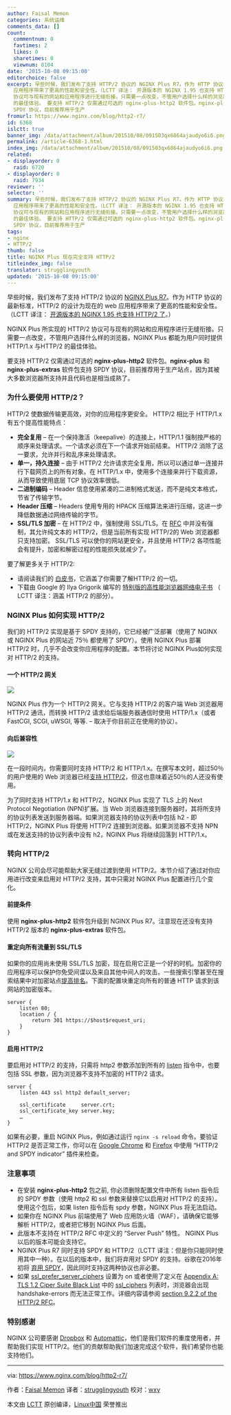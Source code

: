 ```yaml
---
author: Faisal Memon
categories: 系统运维
comments_data: []
count:
  commentnum: 0
  favtimes: 2
  likes: 0
  sharetimes: 0
  viewnum: 8104
date: '2015-10-08 09:15:00'
editorchoice: false
excerpt: 早些时候，我们发布了支持 HTTP/2 协议的 NGINX Plus R7。作为 HTTP 协议的最新标准，HTTP/2 的设计为现在的 web
  应用程序带来了更高的性能和安全性。（LCTT 译注： 开源版本的 NGINX 1.95 也支持 HTTP/2 了。） NGINX Plus 所实现的 HTTP/2
  协议可与现有的网站和应用程序进行无缝衔接。只需要一点改变，不管用户选择什么样的浏览器，NGINX Plus 都能为用户同时提供 HTTP/1.x 与HTTP/2
  的最佳体验。 要支持 HTTP/2 仅需通过可选的 nginx‑plus‑http2 软件包。nginx‑plus 和 nginx‑plus‑extras 软件包支持
  SPDY 协议，目前推荐用于生产
fromurl: https://www.nginx.com/blog/http2-r7/
id: 6368
islctt: true
banner_img: /data/attachment/album/201510/08/091503qx6864ajaudyo6i6.png
permalink: /article-6368-1.html
index_img: /data/attachment/album/201510/08/091503qx6864ajaudyo6i6.png.thumb.jpg
related:
- displayorder: 0
  raid: 6720
- displayorder: 0
  raid: 7934
reviewer: ''
selector: ''
summary: 早些时候，我们发布了支持 HTTP/2 协议的 NGINX Plus R7。作为 HTTP 协议的最新标准，HTTP/2 的设计为现在的 web
  应用程序带来了更高的性能和安全性。（LCTT 译注： 开源版本的 NGINX 1.95 也支持 HTTP/2 了。） NGINX Plus 所实现的 HTTP/2
  协议可与现有的网站和应用程序进行无缝衔接。只需要一点改变，不管用户选择什么样的浏览器，NGINX Plus 都能为用户同时提供 HTTP/1.x 与HTTP/2
  的最佳体验。 要支持 HTTP/2 仅需通过可选的 nginx‑plus‑http2 软件包。nginx‑plus 和 nginx‑plus‑extras 软件包支持
  SPDY 协议，目前推荐用于生产
tags:
- nginx
- HTTP/2
thumb: false
title: NGINX Plus 现在完全支持 HTTP/2
titleindex_img: false
translator: strugglingyouth
updated: '2015-10-08 09:15:00'
---
```


早些时候，我们发布了支持 HTTP/2 协议的 [NGINX Plus R7](https://www.nginx.com/blog/nginx-plus-r7-released/)。作为 HTTP 协议的最新标准，HTTP/2 的设计为现在的 web 应用程序带来了更高的性能和安全性。（LCTT 译注： [开源版本的 NGINX 1.95 也支持 HTTP/2 了](http://mailman.nginx.org/pipermail/nginx-announce/2015/000162.html)。）


NGINX Plus 所实现的 HTTP/2 协议可与现有的网站和应用程序进行无缝衔接。只需要一点改变，不管用户选择什么样的浏览器，NGINX Plus 都能为用户同时提供 HTTP/1.x 与HTTP/2 的最佳体验。


要支持 HTTP/2 仅需通过可选的 **nginx‑plus‑http2** 软件包。**nginx‑plus** 和 **nginx‑plus‑extras** 软件包支持 SPDY 协议，目前推荐用于生产站点，因为其被大多数浏览器所支持并且代码也是相当成熟了。


### 为什么要使用 HTTP/2？


HTTP/2 使数据传输更高效，对你的应用程序更安全。 HTTP/2 相比于 HTTP/1.x 有五个提高性能特点：


* **完全复用** – 在一个保持激活（keepalive）的连接上，HTTP/1.1 强制按严格的顺序来处理请求。一个请求必须在下一个请求开始前结束。 HTTP/2 消除了这一要求，允许并行和乱序来处理请求。
* **单一，持久连接** – 由于 HTTP/2 允许请求完全复用，所以可以通过单一连接并行下载网页上的所有对象。在 HTTP/1.x 中，使用多个连接来并行下载资源，从而导致使用底层 TCP 协议效率很低。
* **二进制编码** – Header 信息使用紧凑的二进制格式发送，而不是纯文本格式，节省了传输字节。
* **Header 压缩** – Headers 使用专用的 HPACK 压缩算法来进行压缩，这进一步降低数据通过网络传输的字节。
* **SSL/TLS 加密** – 在 HTTP/2 中，强制使用 SSL/TLS。在 [RFC](https://tools.ietf.org/html/rfc7540) 中并没有强制，其允许纯文本的 HTTP/2，但是当前所有实现 HTTP/2的 Web 浏览器都只支持加密。 SSL/TLS 可以使你的网站更安全，并且使用 HTTP/2 各项性能会有提升，加密和解密过程的性能损失就减少了。


要了解更多关于 HTTP/2:


* 请阅读我们的 [白皮书](https://www.nginx.com/wp-content/uploads/2015/09/NGINX_HTTP2_White_Paper_v4.pdf)，它涵盖了你需要了解HTTP/2 的一切。
* 下载由 Google 的 Ilya Grigorik 编写的 [特别版的高性能浏览器网络电子书](https://www.nginx.com/http2-ebook/) （ LCTT 译注：涵盖 HTTP/2 的部分）。


### NGINX Plus 如何实现 HTTP/2


我们的 HTTP/2 实现是基于 SPDY 支持的，它已经被广泛部署（使用了 NGINX 或 NGINX Plus 的网站近 75％ 都使用了 SPDY）。使用 NGINX Plus 部署 HTTP/2 时，几乎不会改变你应用程序的配置。本节将讨论 NGINX Plus如何实现对 HTTP/2 的支持。


#### 一个 HTTP/2 网关


![](/data/attachment/album/201510/08/091503qx6864ajaudyo6i6.png)


NGINX Plus 作为一个 HTTP/2 网关。它与支持 HTTP/2 的客户端 Web 浏览器用 HTTP/2 通讯，而转换 HTTP/2 请求给后端服务器通信时使用 HTTP/1.x（或者 FastCGI, SCGI, uWSGI, 等等. – 取决于你目前正在使用的协议）。


#### 向后兼容性


![](/data/attachment/album/201510/08/091504enuwwbbqaopwlwwk.png)


在一段时间内，你需要同时支持 HTTP/2 和 HTTP/1.x。在撰写本文时，超过50％的用户使用的 Web 浏览器已经[支持 HTTP/2](http://caniuse.com/#feat=http2)，但这也意味着近50％的人还没有使用。


为了同时支持 HTTP/1.x 和 HTTP/2，NGINX Plus 实现了 TLS 上的 Next Protocol Negotiation (NPN)扩展。当 Web 浏览器连接到服务器时，其将所支持的协议列表发送到服务器端。如果浏览器支持的协议列表中包括 h2 - 即 HTTP/2，NGINX Plus 将使用 HTTP/2 连接到浏览器。如果浏览器不支持 NPN 或在发送支持的协议列表中没有 h2，NGINX Plus 将继续回落到 HTTP/1.x。


### 转向 HTTP/2


NGINX 公司会尽可能帮助大家无缝过渡到使用 HTTP/2。本节介绍了通过对你应用进行改变来启用对 HTTP/2 支持，其中只需对 NGINX Plus 配置进行几个变化。


#### 前提条件


使用 **nginx‑plus‑http2** 软件包升级到 NGINX Plus R7。注意现在还没有支持 HTTP/2 版本的 **nginx‑plus‑extras** 软件包。


#### 重定向所有流量到 SSL/TLS


如果你的应用尚未使用 SSL/TLS 加密，现在启用它正是一个好的时机。加密你的应用程序可以保护你免受间谍以及来自其他中间人的攻击。一些搜索引擎甚至在搜索结果中对加密站点[提高排名](http://googlewebmastercentral.blogspot.co.uk/2014/08/https-as-ranking-signal.html)。下面的配置块重定向所有的普通 HTTP 请求到该网站的加密版本。



```
server {
    listen 80;
    location / {
        return 301 https://$host$request_uri;
    }
}

```

#### 启用 HTTP/2


要启用对 HTTP/2 的支持，只需将 http2 参数添加到所有的 [listen](http://nginx.org/en/docs/http/ngx_http_core_module.html#listen) 指令中，也要包括 SSL 参数，因为浏览器不支持不加密的 HTTP/2 请求。



```
server {
    listen 443 ssl http2 default_server;

    ssl_certificate     server.crt;
    ssl_certificate_key server.key;
    …
}

```

如果有必要，重启 NGINX Plus，例如通过运行 `nginx -s reload` 命令。要验证 HTTP/2 是否正常工作，你可以在 [Google Chrome](https://chrome.google.com/webstore/detail/http2-and-spdy-indicator/mpbpobfflnpcgagjijhmgnchggcjblin?hl=en) 和 [Firefox](https://addons.mozilla.org/en-us/firefox/addon/spdy-indicator/) 中使用 “HTTP/2 and SPDY indicator” 插件来检查。


### 注意事项


* 在安装 **nginx‑plus‑http2** 包之前, 你必须删除配置文件中所有 listen 指令后的 SPDY 参数（使用 http2 和 ssl 参数来替换它以启用对 HTTP/2 的支持）。使用这个包后，如果 listen 指令后有 spdy 参数，NGINX Plus 将无法启动。
* 如果你在 NGINX Plus 前端使用了 Web 应用防火墙（WAF），请确保它能够解析 HTTP/2，或者把它移到 NGINX Plus 后面。
* 此版本不支持在 HTTP/2 RFC 中定义的 “Server Push” 特性。 NGINX Plus 以后的版本可能会支持它。
* NGINX Plus R7 同时支持 SPDY 和 HTTP/2（LCTT 译注：但是你只能同时使用其中一种）。在以后的版本中，我们将弃用对 SPDY 的支持。谷歌在2016年初将 [弃用 SPDY](http://blog.chromium.org/2015/02/hello-http2-goodbye-spdy-http-is_9.html)，因此同时支持这两种协议也非必要。
* 如果 [ssl\_prefer\_server\_ciphers](http://nginx.org/en/docs/http/ngx_http_ssl_module.html#ssl_prefer_server_ciphers) 设置为 on 或者使用了定义在 [Appendix A: TLS 1.2 Ciper Suite Black List](https://tools.ietf.org/html/rfc7540#appendix-A) 中的 [ssl\_ciphers](http://nginx.org/en/docs/http/ngx_http_ssl_module.html#ssl_ciphers) 列表时，浏览器会出现 handshake-errors 而无法正常工作。详细内容请参阅 [section 9.2.2 of the HTTP/2 RFC](https://tools.ietf.org/html/rfc7540#section-9.2.2)。


### 特别感谢


NGINX 公司要感谢 [Dropbox](http://dropbox.com/) 和 [Automattic](http://automattic.com/)，他们是我们软件的重度使用者，并帮助我们实现 HTTP/2。他们的贡献帮助我们加速完成这个软件，我们希望你也能支持他们。


 




---


via: <https://www.nginx.com/blog/http2-r7/>


作者：[Faisal Memon](https://www.nginx.com/blog/author/fmemon/) 译者：[strugglingyouth](https://github.com/strugglingyouth) 校对：[wxy](https://github.com/wxy)


本文由 [LCTT](https://github.com/LCTT/TranslateProject) 原创编译，[Linux中国](https://linux.cn/) 荣誉推出